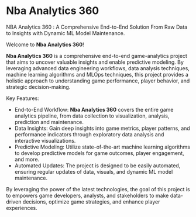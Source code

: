 # Nba Analytics 360
NBA Analytics 360 : A Comprehensive End-to-End Solution From Raw Data to Insights with Dynamic ML Model Maintenance.

Welcome to **Nba Analytics 360**!

**Nba Analytics 360** is a comprehensive end-to-end game-analytics project that aims to uncover valuable insights and enable predictive modeling. 
By leveraging advanced data engineering workflows, data analysis techniques, machine learning algorithms and MLOps techniques, this project provides a holistic approach to understanding game performance, player behavior, and strategic decision-making.

Key Features:

* End-to-End Workflow: **Nba Analytics 360** covers the entire game analytics pipeline, from data collection to visualization, analysis, prediction and maintenance.
* Data Insights: Gain deep insights into game metrics, player patterns, and performance indicators through exploratory data analysis and interactive visualizations.
* Predictive Modeling: Utilize state-of-the-art machine learning algorithms to develop predictive models for game outcomes, player engagement, and more.
* Automated Updates: The project is designed to be easily automated, ensuring regular updates of data, visuals, and dynamic ML model maintenance.

By leveraging the power of the latest technologies, the goal of this project is to empowers game developers, analysts, and stakeholders to make data-driven decisions, optimize game strategies, and enhance player experiences.
